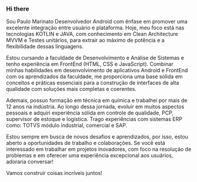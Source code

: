 ### Hi there 

Sou Paulo Marinato Desenvolvedor Android com ênfase em promover uma excelente integração entre usuário e plataforma. Hoje, meu foco está nas tecnologias KOTLIN e JAVA, com conhecimento em Clean Architecture MVVM e Testes unitários, para extrair ao máximo de potência e a flexibilidade dessas linguagens.

Estou cursando a faculdade de Desenvolvimento e Análise de Sistemas e tenho experiência em FrontEnd (HTML, CSS e JavaScript). Combinar minhas habilidades em desenvolvimento de aplicativos Android e FrontEnd com os aprendizados da faculdade, me proporciona uma base sólida em conceitos e práticas essenciais para a construção de  interfaces de alta qualidade com soluções mais completas e coerentes.

Ademais, possuo formação em técnica em química e trabalhei por mais de 12 anos na indústria. Ao longo dessa jornada, evoluir em muitos aspectos pessoais e adquiri experiência sólida em controle de qualidade, PCP, supervisor de estoque e logística. Trago experiências com sistemas ERP como: TOTVS módulo industrial, comercial e SAP.

Estou sempre em busca de novos desafios e aprendizados, por isso, estou aberto a oportunidades de trabalho e colaborações. Se você está interessado em trabalhar em projetos inovadores, com foco na resolução de problemas e em oferecer uma experiência excepcional aos usuários, adoraria conversar!

Vamos construir coisas incríveis juntos!

